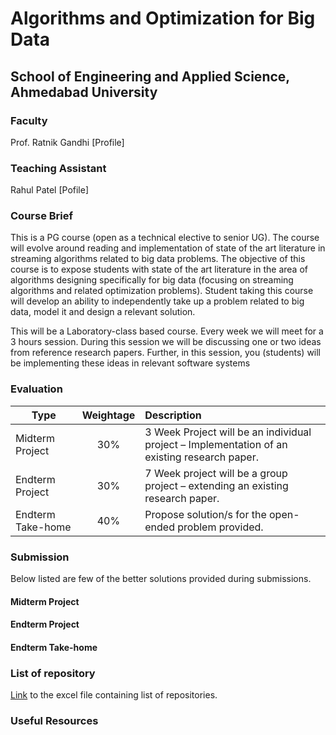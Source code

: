 # Algorithms and Optimization for Big Data
## School of Engineering and Applied Science, Ahmedabad University

### Faculty
Prof. Ratnik Gandhi [Profile]
### Teaching Assistant
Rahul Patel [Pofile]
### Course Brief
This is a PG course (open as a technical elective to senior UG). The course will evolve around reading and implementation of state of the art literature in streaming algorithms related to big data problems. The objective of this course is to expose students with state of the art literature in the area of algorithms designing specifically for big data (focusing on streaming algorithms and related optimization problems). Student taking this course will develop an ability to independently take up a problem related to big data, model it and design a relevant solution.

This will be a Laboratory-class based course. Every week we will meet for a 3 hours session. During this session we will be discussing one or two ideas from reference research papers. Further, in this session, you (students) will be implementing these ideas in relevant software systems

### Evaluation
| Type | Weightage | Description |
| ------------- |:-------------:| :-----|
| Midterm Project | 30% | 3 Week Project will be an individual project – Implementation of an existing research paper. |
| Endterm Project | 30% | 7 Week project will be a group project – extending an existing research paper.|
| Endterm Take-home | 40% | Propose solution/s for the open-ended problem provided. |

### Submission
Below listed are few of the better solutions provided during submissions.
#### Midterm Project
#### Endterm Project
#### Endterm Take-home

### List of repository
[Link](https://www.google.com) to the excel file containing list of repositories.

### Useful Resources
